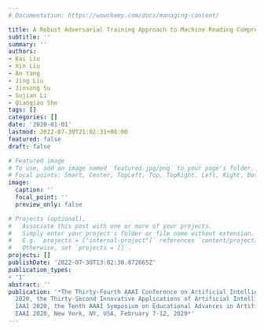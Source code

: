 ```yaml
---
# Documentation: https://wowchemy.com/docs/managing-content/

title: A Robust Adversarial Training Approach to Machine Reading Comprehension
subtitle: ''
summary: ''
authors:
- Kai Liu
- Xin Liu
- An Yang
- Jing Liu
- Jinsong Su
- Sujian Li
- Qiaoqiao She
tags: []
categories: []
date: '2020-01-01'
lastmod: 2022-07-30T21:02:31+08:00
featured: false
draft: false

# Featured image
# To use, add an image named `featured.jpg/png` to your page's folder.
# Focal points: Smart, Center, TopLeft, Top, TopRight, Left, Right, BottomLeft, Bottom, BottomRight.
image:
  caption: ''
  focal_point: ''
  preview_only: false

# Projects (optional).
#   Associate this post with one or more of your projects.
#   Simply enter your project's folder or file name without extension.
#   E.g. `projects = ["internal-project"]` references `content/project/deep-learning/index.md`.
#   Otherwise, set `projects = []`.
projects: []
publishDate: '2022-07-30T13:02:30.872665Z'
publication_types:
- '1'
abstract: ''
publication: '*The Thirty-Fourth AAAI Conference on Artificial Intelligence, AAAI
  2020, the Thirty-Second Innovative Applications of Artificial Intelligence Conference,
  IAAI 2020, the Tenth AAAI Symposium on Educational Advances in Artificial Intelligence,
  EAAI 2020, New York, NY, USA, February 7-12, 2020*'
---
```

